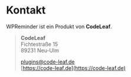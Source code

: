 # Kontakt

WPReminder ist ein Produkt von **CodeLeaf**.

> **CodeLeaf**\
> Fichtestraße 15\
> 89231 Neu-Ulm
> 
> [plugins@code-leaf.de](mailto:plugins@code-leaf.de)\
> [https://code-leaf.de](https://code-leaf.de)
